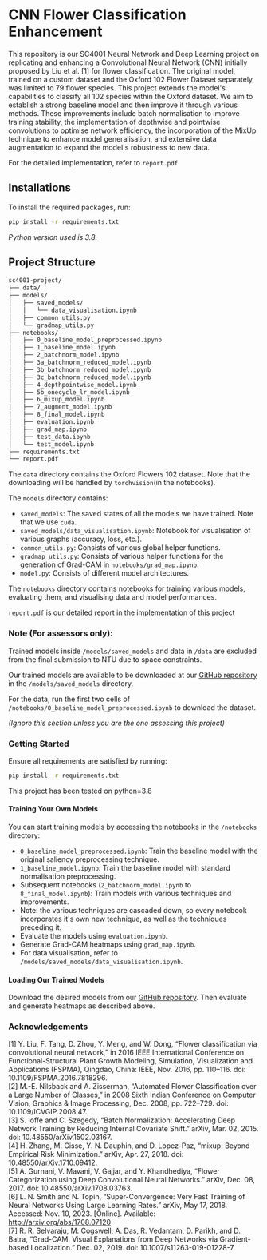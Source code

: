 # CNN Flower Classification Enhancement
This repository is our SC4001 Neural Network and Deep Learning project on replicating and enhancing a Convolutional Neural Network (CNN) initially proposed by Liu et al. [1] for flower classification. The original model, trained on a custom dataset and the Oxford 102 Flower Dataset separately, was limited to 79 flower species. This project extends the model's capabilities to classify all 102 species within the Oxford dataset. We aim to establish a strong baseline model and then improve it through various methods. These improvements include batch normalisation to improve training stability, the implementation of depthwise and pointwise convolutions to optimise network efficiency, the incorporation of the MixUp technique to enhance model generalisation, and extensive data augmentation to expand the model's robustness to new data. 

For the detailed implementation, refer to `report.pdf`

## Installations

To install the required packages, run:

```bash
pip install -r requirements.txt
```

*Python version used is 3.8.*

## Project Structure

```bash
sc4001-project/
├── data/
├── models/
│   ├── saved_models/
│   │   └── data_visualisation.ipynb
│   ├── common_utils.py
│   └── gradmap_utils.py
├── notebooks/
│   ├── 0_baseline_model_preprocessed.ipynb
│   ├── 1_baseline_model.ipynb
│   ├── 2_batchnorm_model.ipynb
│   ├── 3a_batchnorm_reduced_model.ipynb
│   ├── 3b_batchnorm_reduced_model.ipynb
│   ├── 3c_batchnorm_reduced_model.ipynb
│   ├── 4_depthpointwise_model.ipynb
│   ├── 5b_onecycle_lr_model.ipynb
│   ├── 6_mixup_model.ipynb
│   ├── 7_augment_model.ipynb
│   ├── 8_final_model.ipynb
│   ├── evaluation.ipynb
│   ├── grad_map.ipynb
│   ├── test_data.ipynb
│   └── test_model.ipynb
├── requirements.txt
└── report.pdf
```

The `data` directory contains the Oxford Flowers 102 dataset. Note that the downloading will be handled by `torchvision`(in the notebooks).

The `models` directory contains:
- `saved_models`: The saved states of all the models we have trained. Note that we use `cuda`.
- `saved_models/data_visualisation.ipynb`: Notebook for visualisation of various graphs (accuracy, loss, etc.).
- `common_utils.py`: Consists of various global helper functions.
- `gradmap_utils.py`: Consists of various helper functions for the generation of Grad-CAM in `notebooks/grad_map.ipynb`.
- `model.py`: Consists of different model architectures.

The `notebooks` directory contains notebooks for training various models, evaluating them, and visualising data and model performances.

`report.pdf` is our detailed report in the implementation of this project

### Note (For assessors only):
Trained models inside `/models/saved_models` and data in `/data` are excluded from the final submission to NTU due to space constraints.

Our trained models are available to be downloaded at our [GitHub repository](https://github.com/A-Alviento/sc4001-project) in the `/models/saved_models` directory.

For the data, run the first two cells of `/notebooks/0_baseline_model_preprocessed.ipynb` to download the dataset.

*(Ignore this section unless you are the one assessing this project)*

### Getting Started

Ensure all requirements are satisfied by running:

```bash
pip install -r requirements.txt
```

This project has been tested on python=3.8

#### Training Your Own Models

You can start training models by accessing the notebooks in the `/notebooks` directory:

- `0_baseline_model_preprocessed.ipynb`: Train the baseline model with the original saliency preprocessing technique.
- `1_baseline_model.ipynb`: Train the baseline model with standard normalisation preprocessing.
- Subsequent notebooks (`2_batchnorm_model.ipynb` to `8_final_model.ipynb`): Train models with various techniques and improvements.
- Note: the various techniques are cascaded down, so every notebook incorporates it's own new technique, as well as the techniques preceding it.
- Evaluate the models using `evaluation.ipynb`.
- Generate Grad-CAM heatmaps using `grad_map.ipynb`.
- For data visualisation, refer to `/models/saved_models/data_visualisation.ipynb`.

#### Loading Our Trained Models

Download the desired models from our [GitHub repository](https://github.com/A-Alviento/sc4001-project). Then evaluate and generate heatmaps as described above.

### Acknowledgements
[1]	Y. Liu, F. Tang, D. Zhou, Y. Meng, and W. Dong, “Flower classification via convolutional neural network,” in 2016 IEEE International Conference on Functional-Structural Plant Growth Modeling, Simulation, Visualization and Applications (FSPMA), Qingdao, China: IEEE, Nov. 2016, pp. 110–116. doi: 10.1109/FSPMA.2016.7818296. <br>
[2]	M.-E. Nilsback and A. Zisserman, “Automated Flower Classification over a Large Number of Classes,” in 2008 Sixth Indian Conference on Computer Vision, Graphics & Image Processing, Dec. 2008, pp. 722–729. doi: 10.1109/ICVGIP.2008.47.<br>
[3]	S. Ioffe and C. Szegedy, “Batch Normalization: Accelerating Deep Network Training by Reducing Internal Covariate Shift.” arXiv, Mar. 02, 2015. doi: 10.48550/arXiv.1502.03167.<br>
[4]	H. Zhang, M. Cisse, Y. N. Dauphin, and D. Lopez-Paz, “mixup: Beyond Empirical Risk Minimization.” arXiv, Apr. 27, 2018. doi: 10.48550/arXiv.1710.09412.<br>
[5]	A. Gurnani, V. Mavani, V. Gajjar, and Y. Khandhediya, “Flower Categorization using Deep Convolutional Neural Networks.” arXiv, Dec. 08, 2017. doi: 10.48550/arXiv.1708.03763.<br>
[6]	L. N. Smith and N. Topin, “Super-Convergence: Very Fast Training of Neural Networks Using Large Learning Rates.” arXiv, May 17, 2018. Accessed: Nov. 10, 2023. [Online]. Available: http://arxiv.org/abs/1708.07120<br>
[7]	R. R. Selvaraju, M. Cogswell, A. Das, R. Vedantam, D. Parikh, and D. Batra, “Grad-CAM: Visual Explanations from Deep Networks via Gradient-based Localization.” Dec. 02, 2019. doi: 10.1007/s11263-019-01228-7.
